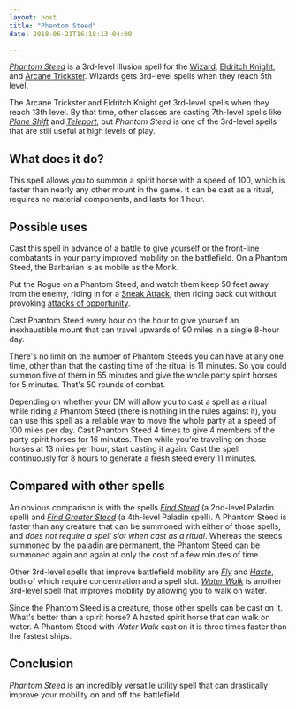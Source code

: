 ```yaml
---
layout: post
title: "Phantom Steed"
date: 2018-06-21T16:18:13-04:00

---
```


[_Phantom Steed_](https://www.dndbeyond.com/spells/phantom-steed) is a 3rd-level illusion spell for the [Wizard](https://www.dndbeyond.com/characters/classes/wizard), [Eldritch Knight](https://www.dndbeyond.com/characters/classes/fighter#EldritchKnight), and [Arcane Trickster](https://www.dndbeyond.com/characters/classes/rogue#ArcaneTrickster). Wizards gets 3rd-level spells when they reach 5th level.

The Arcane Trickster and Eldritch Knight get 3rd-level spells when they reach 13th level. By that time, other classes are casting 7th-level spells like [_Plane Shift_](https://www.dndbeyond.com/spells/plane-shift) and [_Teleport_](https://www.dndbeyond.com/spells/teleport), but _Phantom Steed_ is one of the 3rd-level spells that are still useful at high levels of play.


## What does it do?

This spell allows you to summon a spirit horse with a speed of 100, which is faster than nearly any other mount in the game. It can be cast as a ritual, requires no material components, and lasts for 1 hour.

## Possible uses

Cast this spell in advance of a battle to give yourself or the front-line combatants in your party improved mobility on the battlefield. On a Phantom Steed, the Barbarian is as mobile as the Monk.

Put the Rogue on a Phantom Steed, and watch them keep 50 feet away from the enemy, riding in for a [Sneak Attack](https://www.dndbeyond.com/compendium/rules/basic-rules/classes#SneakAttack), then riding back out without provoking [attacks of opportunity](https://www.dndbeyond.com/compendium/rules/basic-rules/combat#OpportunityAttacks).

Cast Phantom Steed every hour on the hour to give yourself an inexhaustible mount that can travel upwards of 90 miles in a single 8-hour day.

There's no limit on the number of Phantom Steeds you can have at any one time, other than that the casting time of the ritual is 11 minutes. So you could summon five of them in 55 minutes and give the whole party spirit horses for 5 minutes. That's 50 rounds of combat.

Depending on whether your DM will allow you to cast a spell as a ritual while riding a Phantom Steed (there is nothing in the rules against it), you can use this spell as a reliable way to move the whole party at a speed of 100 miles per day. Cast Phantom Steed 4 times to give 4 members of the party spirit horses for 16 minutes. Then while you're traveling on those horses at 13 miles per hour, start casting it again. Cast the spell continuously for 8 hours to generate a fresh steed every 11 minutes.

## Compared with other spells

An obvious comparison is with the spells [_Find Steed_](https://www.dndbeyond.com/spells/find-steed) (a 2nd-level Paladin spell) and [_Find Greater Steed_](https://www.dndbeyond.com/spells/find-greater-steed) (a 4th-level Paladin spell). A Phantom Steed is faster than any creature that can be summoned with either of those spells, and _does not require a spell slot when cast as a ritual_. Whereas the steeds summoned by the paladin are permanent, the Phantom Steed can be summoned again and again at only the cost of a few minutes of time.

Other 3rd-level spells that improve battlefield mobility are [_Fly_](https://www.dndbeyond.com/spells/fly) and [_Haste_](https://www.dndbeyond.com/spells/haste), both of which require concentration and a spell slot. [_Water Walk_](https://www.dndbeyond.com/spells/water-walk) is another 3rd-level spell that improves mobility by allowing you to walk on water.

Since the Phantom Steed is a creature, those other spells can be cast on it. What's better than a spirit horse? A hasted spirit horse that can walk on water. A Phantom Steed with _Water Walk_ cast on it is three times faster than the fastest ships.

## Conclusion

_Phantom Steed_ is an incredibly versatile utility spell that can drastically improve your mobility on and off the battlefield.


